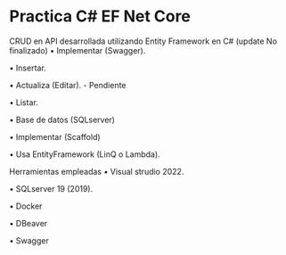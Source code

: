 # Practica C# EF Net Core
CRUD en API desarrollada utilizando Entity Framework en C# (update No finalizado) 
•	Implementar (Swagger).

•	Insertar.

•	Actualiza (Editar). - Pendiente

•	Listar.

•	Base de datos (SQLserver)

•	Implementar (Scaffold)

•	Usa EntityFramework (LinQ o Lambda).


Herramientas empleadas
•	Visual strudio 2022.

•	SQLserver 19 (2019).

•	Docker

•	DBeaver

•	Swagger
